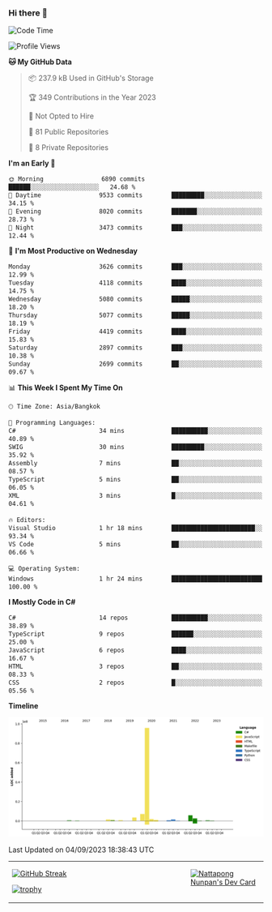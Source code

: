 ### Hi there 👋

<!--START_SECTION:waka-->
![Code Time](http://img.shields.io/badge/Code%20Time-718%20hrs%2023%20mins-blue)

![Profile Views](http://img.shields.io/badge/Profile%20Views-0-blue)

**🐱 My GitHub Data** 

> 📦 237.9 kB Used in GitHub's Storage 
 > 
> 🏆 349 Contributions in the Year 2023
 > 
> 🚫 Not Opted to Hire
 > 
> 📜 81 Public Repositories 
 > 
> 🔑 8 Private Repositories 
 > 
**I'm an Early 🐤** 

```text
🌞 Morning                6890 commits        ██████░░░░░░░░░░░░░░░░░░░   24.68 % 
🌆 Daytime                9533 commits        █████████░░░░░░░░░░░░░░░░   34.15 % 
🌃 Evening                8020 commits        ███████░░░░░░░░░░░░░░░░░░   28.73 % 
🌙 Night                  3473 commits        ███░░░░░░░░░░░░░░░░░░░░░░   12.44 % 
```
📅 **I'm Most Productive on Wednesday** 

```text
Monday                   3626 commits        ███░░░░░░░░░░░░░░░░░░░░░░   12.99 % 
Tuesday                  4118 commits        ████░░░░░░░░░░░░░░░░░░░░░   14.75 % 
Wednesday                5080 commits        █████░░░░░░░░░░░░░░░░░░░░   18.20 % 
Thursday                 5077 commits        █████░░░░░░░░░░░░░░░░░░░░   18.19 % 
Friday                   4419 commits        ████░░░░░░░░░░░░░░░░░░░░░   15.83 % 
Saturday                 2897 commits        ███░░░░░░░░░░░░░░░░░░░░░░   10.38 % 
Sunday                   2699 commits        ██░░░░░░░░░░░░░░░░░░░░░░░   09.67 % 
```


📊 **This Week I Spent My Time On** 

```text
🕑︎ Time Zone: Asia/Bangkok

💬 Programming Languages: 
C#                       34 mins             ██████████░░░░░░░░░░░░░░░   40.89 % 
SWIG                     30 mins             █████████░░░░░░░░░░░░░░░░   35.92 % 
Assembly                 7 mins              ██░░░░░░░░░░░░░░░░░░░░░░░   08.57 % 
TypeScript               5 mins              ██░░░░░░░░░░░░░░░░░░░░░░░   06.05 % 
XML                      3 mins              █░░░░░░░░░░░░░░░░░░░░░░░░   04.61 % 

🔥 Editors: 
Visual Studio            1 hr 18 mins        ███████████████████████░░   93.34 % 
VS Code                  5 mins              ██░░░░░░░░░░░░░░░░░░░░░░░   06.66 % 

💻 Operating System: 
Windows                  1 hr 24 mins        █████████████████████████   100.00 % 
```

**I Mostly Code in C#** 

```text
C#                       14 repos            ██████████░░░░░░░░░░░░░░░   38.89 % 
TypeScript               9 repos             ██████░░░░░░░░░░░░░░░░░░░   25.00 % 
JavaScript               6 repos             ████░░░░░░░░░░░░░░░░░░░░░   16.67 % 
HTML                     3 repos             ██░░░░░░░░░░░░░░░░░░░░░░░   08.33 % 
CSS                      2 repos             █░░░░░░░░░░░░░░░░░░░░░░░░   05.56 % 
```



**Timeline**

![Lines of Code chart](https://raw.githubusercontent.com/aixasz/aixasz/main/assets/bar_graph.png)


 Last Updated on 04/09/2023 18:38:43 UTC
<!--END_SECTION:waka-->

<table>
<tr>
<td width="70%" valign="top">
 
 [![GitHub Streak](http://github-readme-streak-stats.herokuapp.com?user=aixasz&theme=github-dark&hide_border=true&date_format=%5BY%20%5DM%20j)](https://git.io/streak-stats)

 [![trophy](https://github-profile-trophy.vercel.app/?username=aixasz&theme=onedark)](https://github.com/ryo-ma/github-profile-trophy)
 </td>
<td width="30%" valign="top">
 
<a href="https://app.daily.dev/aixasz"><img src="https://api.daily.dev/devcards/403207936e6547c9a85ea449e9f3abe8.png?r=re8" alt="Nattapong Nunpan's Dev Card"/></a>

 </td>
</tr>
</table>
 
